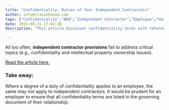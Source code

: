 ```yaml
---
title: "Confidentiality: Duties of Your Independent Contractors"
author: info@clausehound.com
tags: ["Confidentiality","NDA","Independent Contractor","Employee","Human Resources","info@clausehound.com"]
date: 2015-08-31 17:02:30
description: "This article discusses confidentiality terms with reference to a recent case out of Massachusetts, ."

---
```




All too often, **independent contractor provisions** fail to address critical topics (e.g., confidentiality and intellectual property ownership issues).

[Read the article here.](http://oregonbusinessreport.com/2014/09/can-an-independent-contractor-share-your-trade-secrets/?)

 

### Take away:

Where a degree of a duty of confidentiality applies to an employee, the same may not apply to independent contractors. It would be prudent for an employer to ensure that all confidentiality terms are listed in the governing document of their relationship.
